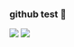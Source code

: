 ### github test 👋
<img src="https://img.shields.io/badge/C++-00599C?style=plastic&logo=c%2B%2B&logoColor=#00599C"/>

<img src="https://img.shields.io/badge/C%23-512BD4?style=plastic&logo=Csharp&logoColor=#00599C"/>
<!--
**JANGJAGUAR/JANGJAGUAR** is a ✨ _special_ ✨ repository because its `README.md` (this file) appears on your GitHub profile.

Here are some ideas to get you started:

- 🔭 I’m currently working on ...
- 🌱 I’m currently learning ...
- 👯 I’m looking to collaborate on ...
- 🤔 I’m looking for help with ...
- 💬 Ask me about ...
- 📫 How to reach me: ...
- 😄 Pronouns: ...
- ⚡ Fun fact: ...
-->
